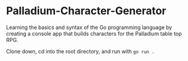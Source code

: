# Palladium-Character-Generator
Learning the basics and syntax of the Go programming language by creating a console app that builds characters for the Palladium table top RPG. 

Clone down, cd into the root directory, and run with `go run .`